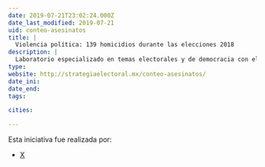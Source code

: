 ```yaml
---
date: 2019-07-21T23:02:24.000Z
date_last_modified: 2019-07-21
uid: conteo-asesinatos
title: |
  Violencia política: 139 homicidios durante las elecciones 2018
description: |
  Laboratorio especializado en temas electorales y de democracia con el objetivo de colaborar e impulsar proyectos que contribuyan a mejorar los procesos democráticos y de rendición de cuentas en México y América Latina.
type: 
website: http://strategiaelectoral.mx/conteo-asesinatos/
date_ini: 
date_end: 
tags:

cities: 

---
```


Esta iniciativa fue realizada por:

- [X](/organizaciones/strategia-electoral)
